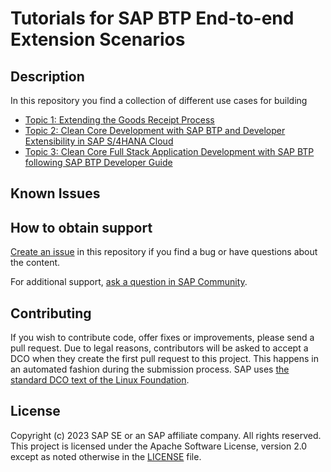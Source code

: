# Tutorials for SAP BTP End-to-end Extension Scenarios

<!--- Register repository https://api.reuse.software/register, then add REUSE badge:
[![REUSE status](https://api.reuse.software/badge/github.com/SAP-samples//btp-end-to-end-scenario-use-cases)](https://api.reuse.software/info/github.com/SAP-samples//btp-end-to-end-scenario-use-cases)
-->

## Description
In this repository you find a collection of different use cases for building 

* [Topic 1: Extending the Goods Receipt Process ](./topic1/README.md)
* [Topic 2: Clean Core Development with SAP BTP and Developer Extensibility in SAP S/4HANA Cloud](./topic2/README.md)
* [Topic 3: Clean Core Full Stack Application Development with SAP BTP following SAP BTP Developer Guide](./topic3/README.md)

## Known Issues
<!-- You may simply state "No known issues. -->

## How to obtain support
[Create an issue](https://github.com/SAP-samples/<repository-name>/issues) in this repository if you find a bug or have questions about the content.
 
For additional support, [ask a question in SAP Community](https://answers.sap.com/questions/ask.html).

## Contributing
If you wish to contribute code, offer fixes or improvements, please send a pull request. Due to legal reasons, contributors will be asked to accept a DCO when they create the first pull request to this project. This happens in an automated fashion during the submission process. SAP uses [the standard DCO text of the Linux Foundation](https://developercertificate.org/).

## License
Copyright (c) 2023 SAP SE or an SAP affiliate company. All rights reserved. This project is licensed under the Apache Software License, version 2.0 except as noted otherwise in the [LICENSE](LICENSE) file.

